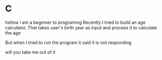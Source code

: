 # C
hellow i am a beginner to programing 
Recently I tried to build an age calculator,
That takes user's birth year as input and process it to calculate the age

But when I tried to run the program it said it is not responding

will you take me out of it
